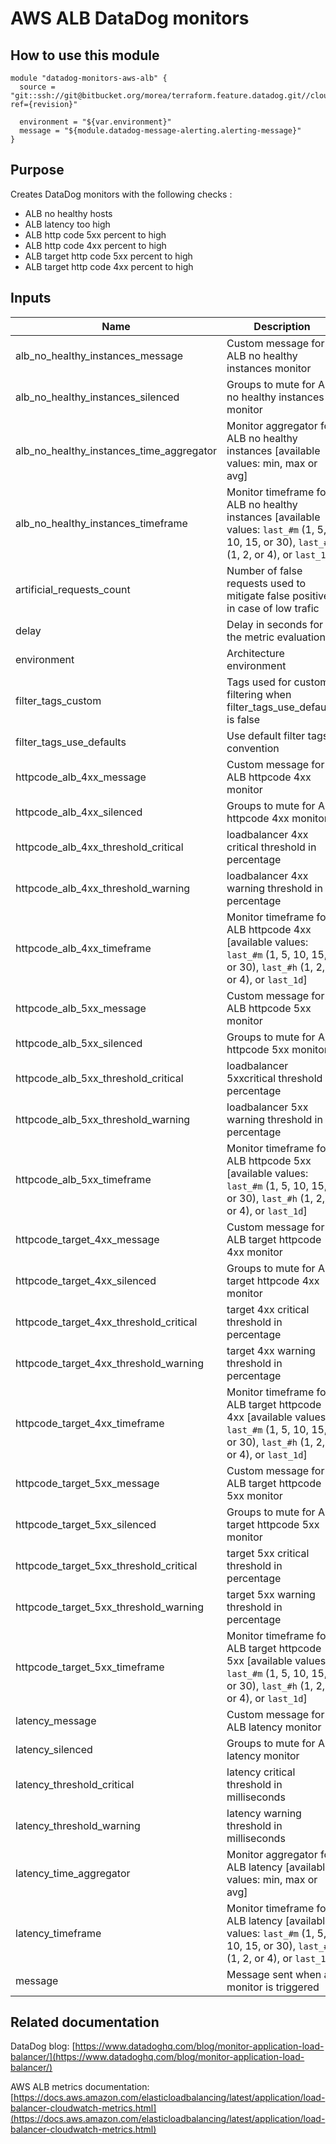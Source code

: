 AWS ALB DataDog monitors
==========================================

How to use this module
----------------------

```
module "datadog-monitors-aws-alb" {
  source = "git::ssh://git@bitbucket.org/morea/terraform.feature.datadog.git//cloud/aws/alb?ref={revision}"

  environment = "${var.environment}"
  message = "${module.datadog-message-alerting.alerting-message}"
}

```

Purpose
-------
Creates DataDog monitors with the following checks :

* ALB no healthy hosts
* ALB latency too high
* ALB http code 5xx percent to high
* ALB http code 4xx percent to high
* ALB target http code 5xx percent to high
* ALB target http code 4xx percent to high

Inputs
------

| Name | Description | Type | Default | Required |
|------|-------------|:----:|:-----:|:-----:|
| alb_no_healthy_instances_message | Custom message for ALB no healthy instances monitor | string | `` | no |
| alb_no_healthy_instances_silenced | Groups to mute for ALB no healthy instances monitor | map | `<map>` | no |
| alb_no_healthy_instances_time_aggregator | Monitor aggregator for ALB no healthy instances [available values: min, max or avg] | string | `min` | no |
| alb_no_healthy_instances_timeframe | Monitor timeframe for ALB no healthy instances [available values: `last_#m` (1, 5, 10, 15, or 30), `last_#h` (1, 2, or 4), or `last_1d`] | string | `last_5m` | no |
| artificial_requests_count | Number of false requests used to mitigate false positive in case of low trafic | string | `5` | no |
| delay | Delay in seconds for the metric evaluation | string | `900` | no |
| environment | Architecture environment | string | - | yes |
| filter_tags_custom | Tags used for custom filtering when filter_tags_use_defaults is false | string | `*` | no |
| filter_tags_use_defaults | Use default filter tags convention | string | `true` | no |
| httpcode_alb_4xx_message | Custom message for ALB httpcode 4xx monitor | string | `` | no |
| httpcode_alb_4xx_silenced | Groups to mute for ALB httpcode 4xx monitor | map | `<map>` | no |
| httpcode_alb_4xx_threshold_critical | loadbalancer 4xx critical threshold in percentage | string | `80` | no |
| httpcode_alb_4xx_threshold_warning | loadbalancer 4xx warning threshold in percentage | string | `60` | no |
| httpcode_alb_4xx_timeframe | Monitor timeframe for ALB httpcode 4xx [available values: `last_#m` (1, 5, 10, 15, or 30), `last_#h` (1, 2, or 4), or `last_1d`] | string | `last_5m` | no |
| httpcode_alb_5xx_message | Custom message for ALB httpcode 5xx monitor | string | `` | no |
| httpcode_alb_5xx_silenced | Groups to mute for ALB httpcode 5xx monitor | map | `<map>` | no |
| httpcode_alb_5xx_threshold_critical | loadbalancer 5xxcritical threshold in percentage | string | `80` | no |
| httpcode_alb_5xx_threshold_warning | loadbalancer 5xx warning threshold in percentage | string | `60` | no |
| httpcode_alb_5xx_timeframe | Monitor timeframe for ALB httpcode 5xx [available values: `last_#m` (1, 5, 10, 15, or 30), `last_#h` (1, 2, or 4), or `last_1d`] | string | `last_5m` | no |
| httpcode_target_4xx_message | Custom message for ALB target httpcode 4xx monitor | string | `` | no |
| httpcode_target_4xx_silenced | Groups to mute for ALB target httpcode 4xx monitor | map | `<map>` | no |
| httpcode_target_4xx_threshold_critical | target 4xx critical threshold in percentage | string | `80` | no |
| httpcode_target_4xx_threshold_warning | target 4xx warning threshold in percentage | string | `60` | no |
| httpcode_target_4xx_timeframe | Monitor timeframe for ALB target httpcode 4xx [available values: `last_#m` (1, 5, 10, 15, or 30), `last_#h` (1, 2, or 4), or `last_1d`] | string | `last_5m` | no |
| httpcode_target_5xx_message | Custom message for ALB target httpcode 5xx monitor | string | `` | no |
| httpcode_target_5xx_silenced | Groups to mute for ALB target httpcode 5xx monitor | map | `<map>` | no |
| httpcode_target_5xx_threshold_critical | target 5xx critical threshold in percentage | string | `80` | no |
| httpcode_target_5xx_threshold_warning | target 5xx warning threshold in percentage | string | `60` | no |
| httpcode_target_5xx_timeframe | Monitor timeframe for ALB target httpcode 5xx [available values: `last_#m` (1, 5, 10, 15, or 30), `last_#h` (1, 2, or 4), or `last_1d`] | string | `last_5m` | no |
| latency_message | Custom message for ALB latency monitor | string | `` | no |
| latency_silenced | Groups to mute for ALB latency monitor | map | `<map>` | no |
| latency_threshold_critical | latency critical threshold in milliseconds | string | `1000` | no |
| latency_threshold_warning | latency warning threshold in milliseconds | string | `500` | no |
| latency_time_aggregator | Monitor aggregator for ALB latency [available values: min, max or avg] | string | `min` | no |
| latency_timeframe | Monitor timeframe for ALB latency [available values: `last_#m` (1, 5, 10, 15, or 30), `last_#h` (1, 2, or 4), or `last_1d`] | string | `last_5m` | no |
| message | Message sent when a monitor is triggered | string | - | yes |

Related documentation
---------------------

DataDog blog: [https://www.datadoghq.com/blog/monitor-application-load-balancer/](https://www.datadoghq.com/blog/monitor-application-load-balancer/)

AWS ALB metrics documentation: [https://docs.aws.amazon.com/elasticloadbalancing/latest/application/load-balancer-cloudwatch-metrics.html](https://docs.aws.amazon.com/elasticloadbalancing/latest/application/load-balancer-cloudwatch-metrics.html)
 